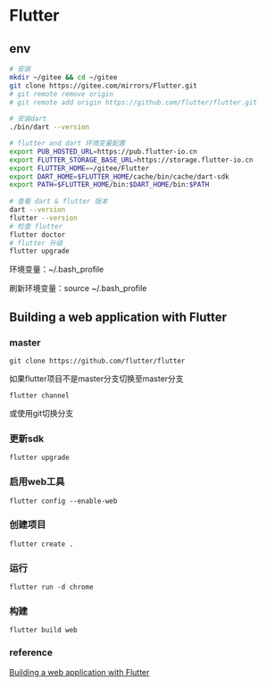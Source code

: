 

# Flutter

## env

```sh
# 安装  
mkdir ~/gitee && cd ~/gitee
git clone https://gitee.com/mirrors/Flutter.git
# git remote remove origin
# git remote add origin https://github.com/flutter/flutter.git  
  
# 安装dart
./bin/dart --version

# flutter and dart 环境变量配置
export PUB_HOSTED_URL=https://pub.flutter-io.cn
export FLUTTER_STORAGE_BASE_URL=https://storage.flutter-io.cn
export FLUTTER_HOME=~/gitee/Flutter
export DART_HOME=$FLUTTER_HOME/cache/bin/cache/dart-sdk
export PATH=$FLUTTER_HOME/bin:$DART_HOME/bin:$PATH      
  
# 查看 dart & flutter 版本
dart --version  
flutter --version
# 检查 flutter  
flutter doctor
# flutter 升级
flutter upgrade
```



环境变量：~/.bash_profile

刷新环境变量：source ~/.bash_profile



## Building a web application with Flutter

### master

```
git clone https://github.com/flutter/flutter
```

如果flutter项目不是master分支切换至master分支

```
flutter channel
```

或使用git切换分支

### 更新sdk

```
flutter upgrade
```

### 启用web工具

```
flutter config --enable-web
```

### 创建项目

```
flutter create .
```

### 运行

```
flutter run -d chrome
```

### 构建

```
flutter build web
```

### reference

[Building a web application with Flutter](https://flutter.dev/docs/get-started/web)